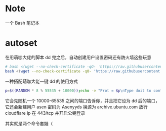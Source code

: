# Note
一个 Bash 笔记本

# autoset

在用萌咖大佬的脚本 dd 完之后，自动创建用户设置密码还有防火墙这些玩意

```bash
# bash <(wget --no-check-certificate -qO- 'https://raw.githubusercontent.com/AsenHu/Note/main/autoset.sh') <用户名> <密码> <Ubuntu 版本> <源> <是否在 443 只放行 CFIP> <公钥> <端口>
bash <(wget --no-check-certificate -qO- 'https://raw.githubusercontent.com/AsenHu/Note/main/autoset.sh') asen Asenyyds focal archive.ubuntu.com true "ssh-ed25519 AAAAC3NzaC1lZDI1NTE5AAAAIFGEpgwG92X5A1p6GrExP9URL6sDQYRcL1w2P9bB2FN4 20230619" 22
```

一种搭配萌咖大佬一键 dd 的使用方式

```bash
p=$((RANDOM * 8 % 55535 + 10000));echo -e "Prot = $p\nType doit to continue";read -r tmp;if [ "$tmp" == doit ];then bash <(wget --no-check-certificate -qO- 'https://raw.githubusercontent.com/MoeClub/Note/master/InstallNET.sh') -u 20.04 -v 64 -a --mirror 'http://archive.ubuntu.com/ubuntu/' -cmd "$(echo "bash <(wget --no-check-certificate -qO- 'https://raw.githubusercontent.com/AsenHu/Note/main/autoset.sh') asen Asenyyds focal archive.ubuntu.com true 'ssh-ed25519 AAAAC3NzaC1lZDI1NTE5AAAAIFGEpgwG92X5A1p6GrExP9URL6sDQYRcL1w2P9bB2FN4 20230619' $p" |base64 |tr -d "\n")";else;echo "Operation canceled";fi;
```

它会先随机一个 10000-65535 之间的端口告诉你，并且把它设为 dd 后的端口，它还会新建用户 asen 密码为 Asenyyds 换源为 archive.ubuntu.com 放行 cloudflare ip 在 443/tcp 并开启公钥登录

其实就是两个命令套娃（
